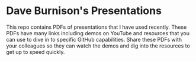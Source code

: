 # Dave Burnison's Presentations
This repo contains PDFs of presentations that I have used recently. These PDFs have many links including demos on YouTube and resources that you can use to dive in to specific GitHub capabilities. Share these PDFs with your colleagues so they can watch the demos and dig into the resources to get up to speed quickly.

